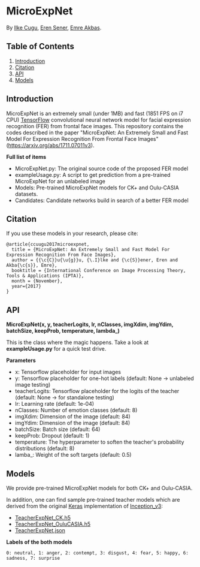 # MicroExpNet

By [Ilke Cugu](http://user.ceng.metu.edu.tr/~e1881739/), [Eren Sener](https://scholar.google.com.tr/citations?user=xDRyyxoAAAAJ&hl=en), [Emre Akbas](http://user.ceng.metu.edu.tr/~emre/).

## Table of Contents

1. [Introduction](#introduction)
2. [Citation](#citation)
3. [API](#api)
4. [Models](#models)

## Introduction

MicroExpNet is an extremely small (under 1MB) and fast (1851 FPS on i7 CPU) [TensorFlow](https://www.tensorflow.org/) convolutional neural network model for facial expression recognition (FER) from frontal face images.  This repository contains the codes described in the paper "MicroExpNet: An Extremely Small and Fast Model For Expression Recognition From Frontal Face Images" (https://arxiv.org/abs/1711.07011v3).

**Full list of items**
  * MicroExpNet.py: The original source code of the proposed FER model
  * exampleUsage.py: A script to get prediction from a pre-trained MicroExpNet for an unlabeled image
  * Models: Pre-trained MicroExpNet models for CK+ and Oulu-CASIA datasets.
  * Candidates: Candidate networks build in search of a better FER model
  
## Citation

If you use these models in your research, please cite:

```
@article{ccuugu2017microexpnet,
  title = {MicroExpNet: An Extremely Small and Fast Model For Expression Recognition From Face Images},
  author = {{\c{C}}u{\u{g}}u, {\.I}lke and {\c{S}}ener, Eren and Akba{\c{s}}, Emre},
  booktitle = {International Conference on Image Processing Theory, Tools & Applications (IPTA)},
  month = {November},
  year={2017}
}
```

## API
**MicroExpNet(x, y, teacherLogits, lr, nClasses, imgXdim, imgYdim, batchSize, keepProb, temperature, lambda_)**

This is the class where the magic happens. Take a look at **exampleUsage.py** for a quick test drive.

**Parameters**
  - x: Tensorflow placeholder for input images 
  - y: Tensorflow placeholder for one-hot labels (default: None -> unlabeled image testing)
  - teacherLogits: Tensorflow placeholder for the logits of the teacher (default: None -> for standalone testing)
  - lr: Learning rate (default: 1e-04)
  - nClasses: Number of emotion classes (default: 8)
  - imgXdim: Dimension of the image (default: 84)
  - imgYdim: Dimension of the image (default: 84)
  - batchSize: Batch size (default: 64)
  - keepProb: Dropout (default: 1)
  - temperature: The hyperparameter to soften the teacher's probability distributions (default: 8)
  - lamba_: Weight of the soft targets (default: 0.5)

## Models

We provide pre-trained MicroExpNet models for both CK+ and Oulu-CASIA.

In addition, one can find sample pre-trained teacher models which are derived from the original [Keras](https://github.com/keras-team/keras) implementation of [Inception_v3](https://keras.io/applications/#inceptionv3):
 * [TeacherExpNet_CK.h5](http://user.ceng.metu.edu.tr/~e1881739/microexpnet/TeacherExpNet_CK.h5)
 * [TeacherExpNet_OuluCASIA.h5](http://user.ceng.metu.edu.tr/~e1881739/microexpnet/TeacherExpNet_OuluCASIA.h5) 
 * [TeacherExpNet.json](http://user.ceng.metu.edu.tr/~e1881739/microexpnet/TeacherExpNet.json) 

**Labels of the both models**

`0: neutral, 1: anger, 2: contempt, 3: disgust, 4: fear, 5: happy, 6: sadness, 7: surprise`
